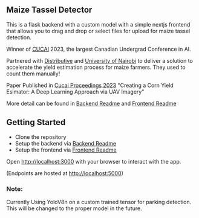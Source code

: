 ## Maize Tassel Detector

This is a flask backend with a custom model with a simple nextjs frontend that allows you to drag and drop or select files for upload for maize tassel detection.

Winner of [CUCAI](https://www.linkedin.com/company/canadian-undergraduate-conference-on-artificial-intelligence/posts/?feedView=all) 2023, the largest Canadian Undergrad Conference in AI.

Partnered with [Distributive](https://distributive.network/) and [University of Nairobi](https://www.uonbi.ac.ke/) to deliver a solution to accelerate the yield estimation process for maize farmers. They used to count them manually!

Paper Published in [Cucai Proceedings 2023](https://www.linkedin.com/feed/update/urn:li:activity:7084711119352733696/) "Creating a Corn Yield Esimator: A Deep Learning Approach via UAV Imagery"

More detail can be found in [Backend Readme](https://github.com/RelativelyFine/Inferencing-Interface/blob/main/Backend/README.md) and [Frontend Readme](https://github.com/RelativelyFine/Inferencing-Interface/blob/main/Frontend/README.md)

## Getting Started

- Clone the repository
- Setup the backend via [Backend Readme](https://github.com/RelativelyFine/Inferencing-Interface/blob/main/Backend/README.md)
- Setup the frontend via [Frontend Readme](https://github.com/RelativelyFine/Inferencing-Interface/blob/main/Frontend/README.md)

Open [http://localhost:3000](http://localhost:3000) with your browser to interact with the app.

(Endpoints are hosted at [http://localhost:5000](http://localhost:5000))

### Note:

Currently Using YoloV8n on a custom trained tensor for parking detection. This will be changed to the proper model in the future.
